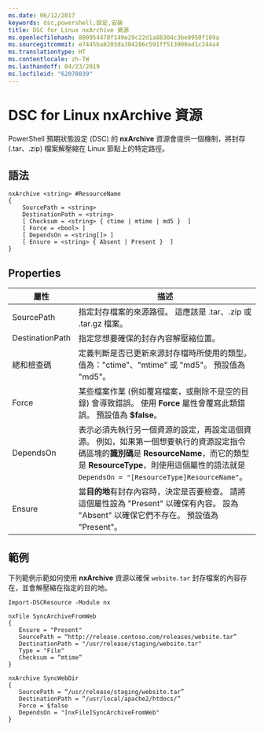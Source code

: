 ```yaml
---
ms.date: 06/12/2017
keywords: dsc,powershell,設定,安裝
title: DSC for Linux nxArchive 資源
ms.openlocfilehash: 800954478f149e29c22d1a88304c3be9950f109a
ms.sourcegitcommit: e7445ba8203da304286c591ff513900ad1c244a4
ms.translationtype: HT
ms.contentlocale: zh-TW
ms.lasthandoff: 04/23/2019
ms.locfileid: "62078039"
---
```

# <a name="dsc-for-linux-nxarchive-resource"></a>DSC for Linux nxArchive 資源

PowerShell 預期狀態設定 (DSC) 的 **nxArchive** 資源會提供一個機制，將封存 (.tar、.zip) 檔案解壓縮在 Linux 節點上的特定路徑。

## <a name="syntax"></a>語法

```
nxArchive <string> #ResourceName
{
    SourcePath = <string>
    DestinationPath = <string>
    [ Checksum = <string> { ctime | mtime | md5 }  ]
    [ Force = <bool> ]
    [ DependsOn = <string[]> ]
    [ Ensure = <string> { Absent | Present }  ]
}
```

## <a name="properties"></a>Properties

|  屬性 |  描述 |
|---|---|
| SourcePath| 指定封存檔案的來源路徑。 這應該是 .tar、.zip 或 .tar.gz 檔案。 |
| DestinationPath| 指定您想要確保的封存內容解壓縮位置。|
| 總和檢查碼| 定義判斷是否已更新來源封存檔時所使用的類型。 值為："ctime"、"mtime" 或 "md5"。 預設值為 "md5"。|
| Force| 某些檔案作業 (例如覆寫檔案，或刪除不是空的目錄) 會導致錯誤。 使用 **Force** 屬性會覆寫此類錯誤。 預設值為 **$false**。|
| DependsOn | 表示必須先執行另一個資源的設定，再設定這個資源。 例如，如果第一個想要執行的資源設定指令碼區塊的**識別碼**是 **ResourceName**，而它的類型是 **ResourceType**，則使用這個屬性的語法就是 `DependsOn = "[ResourceType]ResourceName"`。|
| Ensure| 當**目的地**有封存內容時，決定是否要檢查。 請將這個屬性設為 "Present" 以確保有內容。 設為 "Absent" 以確保它們不存在。 預設值為 "Present"。|

## <a name="example"></a>範例

下列範例示範如何使用 **nxArchive** 資源以確保 `website.tar` 封存檔案的內容存在，並會解壓縮在指定的目的地。

```
Import-DSCResource -Module nx

nxFile SyncArchiveFromWeb
{
   Ensure = "Present"
   SourcePath = “http://release.contoso.com/releases/website.tar”
   DestinationPath = "/usr/release/staging/website.tar"
   Type = "File"
   Checksum = “mtime”
}

nxArchive SyncWebDir
{
   SourcePath = “/usr/release/staging/website.tar”
   DestinationPath = “/usr/local/apache2/htdocs/”
   Force = $false
   DependsOn = "[nxFile]SyncArchiveFromWeb"
}
```